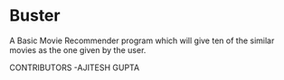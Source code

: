# Buster
A Basic Movie Recommender program which will give ten of the similar movies as the one given by the user.

CONTRIBUTORS
-AJITESH GUPTA

